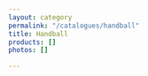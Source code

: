 ```yaml
---
layout: category
permalink: "/catalogues/handball"
title: Handball
products: []
photos: []

---
```

